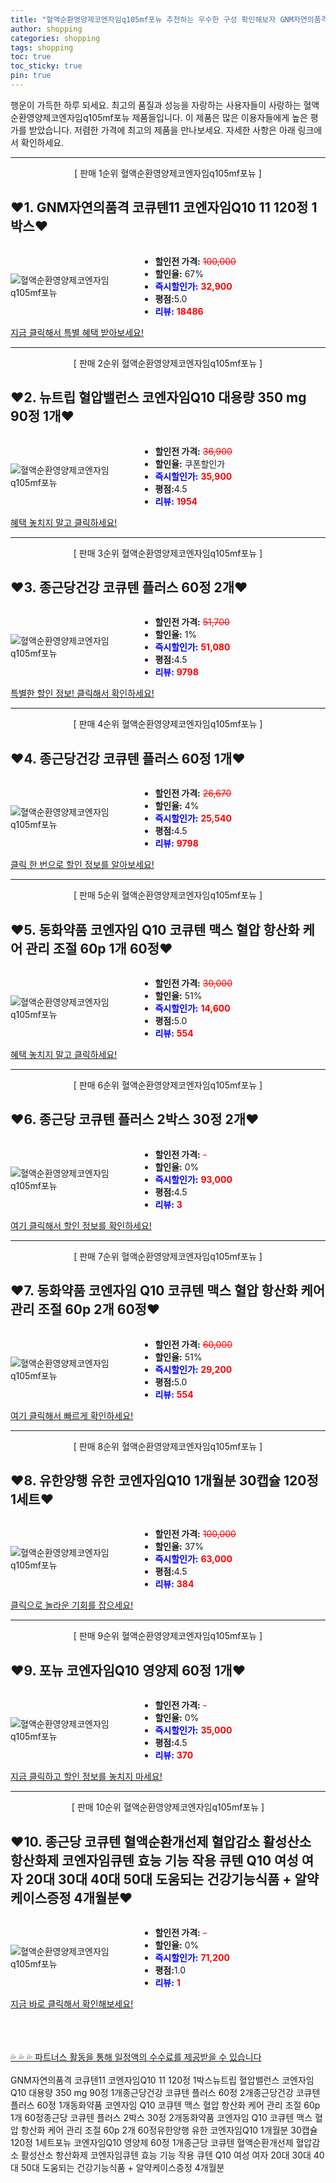 ```yaml
---
title: "혈액순환영양제코엔자임q105mf포뉴 추천하는 우수한 구성 확인해보자 GNM자연의품격 코큐텐11 코엔자임Q10 11 120정"
author: shopping
categories: shopping
tags: shopping
toc: true
toc_sticky: true
pin: true
---
```

행운이 가득한 하루 되세요. 최고의 품질과 성능을 자랑하는 사용자들이 사랑하는 혈액순환영양제코엔자임q105mf포뉴 제품들입니다. 이 제품은 많은 이용자들에게 높은 평가를 받았습니다. 저렴한 가격에 최고의 제품을 만나보세요. 자세한 사항은 아래 링크에서 확인하세요.

---
<p class="toplist" style="margin: 0 auto; display: block; width: fit-content;">[ 판매 1순위 혈액순환영양제코엔자임q105mf포뉴 ]</p>

<h2><strong>❤️1. GNM자연의품격 코큐텐11 코엔자임Q10 11 120정 1박스❤️</strong></h2>

<div style="display: flex; align-items: center;">
    <div style="flex: 0.4;">
        <img src="https://thumbnail7.coupangcdn.com/thumbnails/remote/230x230ex/image/vendor_inventory/7273/885b285131e1ee354d42a2b3716967eadd6061dfa530a3ca694155a800de.jpg" alt="혈액순환영양제코엔자임q105mf포뉴" style="max-width: 100%;">
    </div>
    <div style="flex: 0.6; margin-left: 10px;">
        <ul>
            <li><strong>할인전 가격:</strong> <del style="color: red;">100,000</del></li>
            <li><strong>할인율:</strong> 67%</li>
            <li><span style='color:blue'><strong>즉시할인가:</strong></span> <span style='color:red'><strong>32,900</strong></span></li>
            <li><strong>평점:</strong>5.0</li>
            <li><span style='color:blue'><strong>리뷰:</strong></span> <span style='color:red'><strong>18486</strong></span></li>
        </ul>
    </div>
</div>
<div class="center">
    <a href="https://selin100587.github.io?lptag=AF9450613&subid=githubio&pageKey=11308192&traceid=V0-153&itemId=18208104394&vendorItemId=73532727754" class="myButton">
        지금 클릭해서 특별 혜택 받아보세요!
    </a>
</div>


---
<p class="toplist" style="margin: 0 auto; display: block; width: fit-content;">[ 판매 2순위 혈액순환영양제코엔자임q105mf포뉴 ]</p>

<h2><strong>❤️2. 뉴트립 혈압밸런스 코엔자임Q10 대용량 350 mg 90정 1개❤️</strong></h2>

<div style="display: flex; align-items: center;">
    <div style="flex: 0.4;">
        <img src="https://thumbnail8.coupangcdn.com/thumbnails/remote/230x230ex/image/retail/images/8782471423524014-d06b7b84-1c48-43fe-add4-4af44cfc2fad.jpg" alt="혈액순환영양제코엔자임q105mf포뉴" style="max-width: 100%;">
    </div>
    <div style="flex: 0.6; margin-left: 10px;">
        <ul>
            <li><strong>할인전 가격:</strong> <del style="color: red;">36,900</del></li>
            <li><strong>할인율:</strong> 쿠폰할인가</li>
            <li><span style='color:blue'><strong>즉시할인가:</strong></span> <span style='color:red'><strong>35,900</strong></span></li>
            <li><strong>평점:</strong>4.5</li>
            <li><span style='color:blue'><strong>리뷰:</strong></span> <span style='color:red'><strong>1954</strong></span></li>
        </ul>
    </div>
</div>
<div class="center">
    <a href="https://selin100587.github.io?lptag=AF9450613&subid=githubio&pageKey=6810262566&traceid=V0-153&itemId=16107911391&vendorItemId=83305035268" class="myButton">
        혜택 놓치지 말고 클릭하세요!
    </a>
</div>


---
<p class="toplist" style="margin: 0 auto; display: block; width: fit-content;">[ 판매 3순위 혈액순환영양제코엔자임q105mf포뉴 ]</p>

<h2><strong>❤️3. 종근당건강 코큐텐 플러스 60정 2개❤️</strong></h2>

<div style="display: flex; align-items: center;">
    <div style="flex: 0.4;">
        <img src="https://thumbnail6.coupangcdn.com/thumbnails/remote/230x230ex/image/retail/images/313788586696666-df651c50-b4f9-4d1f-b35c-f16e1c8b1c0b.jpg" alt="혈액순환영양제코엔자임q105mf포뉴" style="max-width: 100%;">
    </div>
    <div style="flex: 0.6; margin-left: 10px;">
        <ul>
            <li><strong>할인전 가격:</strong> <del style="color: red;">51,700</del></li>
            <li><strong>할인율:</strong> 1%</li>
            <li><span style='color:blue'><strong>즉시할인가:</strong></span> <span style='color:red'><strong>51,080</strong></span></li>
            <li><strong>평점:</strong>4.5</li>
            <li><span style='color:blue'><strong>리뷰:</strong></span> <span style='color:red'><strong>9798</strong></span></li>
        </ul>
    </div>
</div>
<div class="center">
    <a href="https://selin100587.github.io?lptag=AF9450613&subid=githubio&pageKey=6306622130&traceid=V0-153&itemId=6096987774&vendorItemId=4806712469" class="myButton">
        특별한 할인 정보! 클릭해서 확인하세요!
    </a>
</div>


---
<p class="toplist" style="margin: 0 auto; display: block; width: fit-content;">[ 판매 4순위 혈액순환영양제코엔자임q105mf포뉴 ]</p>

<h2><strong>❤️4. 종근당건강 코큐텐 플러스 60정 1개❤️</strong></h2>

<div style="display: flex; align-items: center;">
    <div style="flex: 0.4;">
        <img src="https://thumbnail7.coupangcdn.com/thumbnails/remote/230x230ex/image/retail/images/2364687548626844-6e821891-21ce-4a3e-bdd2-48b850843516.jpg" alt="혈액순환영양제코엔자임q105mf포뉴" style="max-width: 100%;">
    </div>
    <div style="flex: 0.6; margin-left: 10px;">
        <ul>
            <li><strong>할인전 가격:</strong> <del style="color: red;">26,670</del></li>
            <li><strong>할인율:</strong> 4%</li>
            <li><span style='color:blue'><strong>즉시할인가:</strong></span> <span style='color:red'><strong>25,540</strong></span></li>
            <li><strong>평점:</strong>4.5</li>
            <li><span style='color:blue'><strong>리뷰:</strong></span> <span style='color:red'><strong>9798</strong></span></li>
        </ul>
    </div>
</div>
<div class="center">
    <a href="https://selin100587.github.io?lptag=AF9450613&subid=githubio&pageKey=6306622130&traceid=V0-153&itemId=13067382153&vendorItemId=3000186101" class="myButton">
        클릭 한 번으로 할인 정보를 알아보세요!
    </a>
</div>


---
<p class="toplist" style="margin: 0 auto; display: block; width: fit-content;">[ 판매 5순위 혈액순환영양제코엔자임q105mf포뉴 ]</p>

<h2><strong>❤️5. 동화약품 코엔자임 Q10 코큐텐 맥스 혈압 항산화 케어 관리 조절 60p 1개 60정❤️</strong></h2>

<div style="display: flex; align-items: center;">
    <div style="flex: 0.4;">
        <img src="https://thumbnail9.coupangcdn.com/thumbnails/remote/230x230ex/image/rs_quotation_api/sv12coxd/8251b8ac0e38461f9e7e83dadf881fdb.jpg" alt="혈액순환영양제코엔자임q105mf포뉴" style="max-width: 100%;">
    </div>
    <div style="flex: 0.6; margin-left: 10px;">
        <ul>
            <li><strong>할인전 가격:</strong> <del style="color: red;">30,000</del></li>
            <li><strong>할인율:</strong> 51%</li>
            <li><span style='color:blue'><strong>즉시할인가:</strong></span> <span style='color:red'><strong>14,600</strong></span></li>
            <li><strong>평점:</strong>5.0</li>
            <li><span style='color:blue'><strong>리뷰:</strong></span> <span style='color:red'><strong>554</strong></span></li>
        </ul>
    </div>
</div>
<div class="center">
    <a href="https://selin100587.github.io?lptag=AF9450613&subid=githubio&pageKey=7835316582&traceid=V0-153&itemId=21316830383&vendorItemId=88635143576" class="myButton">
        혜택 놓치지 말고 클릭하세요!
    </a>
</div>


---
<p class="toplist" style="margin: 0 auto; display: block; width: fit-content;">[ 판매 6순위 혈액순환영양제코엔자임q105mf포뉴 ]</p>

<h2><strong>❤️6. 종근당 코큐텐 플러스 2박스 30정 2개❤️</strong></h2>

<div style="display: flex; align-items: center;">
    <div style="flex: 0.4;">
        <img src="https://thumbnail10.coupangcdn.com/thumbnails/remote/230x230ex/image/vendor_inventory/df2d/fe66b8b93f9a1bdbe51fabdcdf26aa2280fdc7326468133cf7b7086ab1f7.jpg" alt="혈액순환영양제코엔자임q105mf포뉴" style="max-width: 100%;">
    </div>
    <div style="flex: 0.6; margin-left: 10px;">
        <ul>
            <li><strong>할인전 가격:</strong> <del style="color: red;">-</del></li>
            <li><strong>할인율:</strong> 0%</li>
            <li><span style='color:blue'><strong>즉시할인가:</strong></span> <span style='color:red'><strong>93,000</strong></span></li>
            <li><strong>평점:</strong>4.5</li>
            <li><span style='color:blue'><strong>리뷰:</strong></span> <span style='color:red'><strong>3</strong></span></li>
        </ul>
    </div>
</div>
<div class="center">
    <a href="https://selin100587.github.io?lptag=AF9450613&subid=githubio&pageKey=7466864461&traceid=V0-153&itemId=21352737075&vendorItemId=89756725315" class="myButton">
        여기 클릭해서 할인 정보를 확인하세요!
    </a>
</div>


---
<p class="toplist" style="margin: 0 auto; display: block; width: fit-content;">[ 판매 7순위 혈액순환영양제코엔자임q105mf포뉴 ]</p>

<h2><strong>❤️7. 동화약품 코엔자임 Q10 코큐텐 맥스 혈압 항산화 케어 관리 조절 60p 2개 60정❤️</strong></h2>

<div style="display: flex; align-items: center;">
    <div style="flex: 0.4;">
        <img src="https://thumbnail10.coupangcdn.com/thumbnails/remote/230x230ex/image/retail/images/292951c3-76f0-4aa1-b883-1a3c11935e05737570774435160144.png" alt="혈액순환영양제코엔자임q105mf포뉴" style="max-width: 100%;">
    </div>
    <div style="flex: 0.6; margin-left: 10px;">
        <ul>
            <li><strong>할인전 가격:</strong> <del style="color: red;">60,000</del></li>
            <li><strong>할인율:</strong> 51%</li>
            <li><span style='color:blue'><strong>즉시할인가:</strong></span> <span style='color:red'><strong>29,200</strong></span></li>
            <li><strong>평점:</strong>5.0</li>
            <li><span style='color:blue'><strong>리뷰:</strong></span> <span style='color:red'><strong>554</strong></span></li>
        </ul>
    </div>
</div>
<div class="center">
    <a href="https://selin100587.github.io?lptag=AF9450613&subid=githubio&pageKey=7835316582&traceid=V0-153&itemId=21316830390&vendorItemId=88635165220" class="myButton">
        여기 클릭해서 빠르게 확인하세요!
    </a>
</div>


---
<p class="toplist" style="margin: 0 auto; display: block; width: fit-content;">[ 판매 8순위 혈액순환영양제코엔자임q105mf포뉴 ]</p>

<h2><strong>❤️8. 유한양행 유한 코엔자임Q10 1개월분 30캡슐 120정 1세트❤️</strong></h2>

<div style="display: flex; align-items: center;">
    <div style="flex: 0.4;">
        <img src="https://thumbnail7.coupangcdn.com/thumbnails/remote/230x230ex/image/vendor_inventory/d8a6/9124c8f9f5eca55b13f64232bfa2528a6a7319f15c5abb9df1c64e5ae4e5.jpg" alt="혈액순환영양제코엔자임q105mf포뉴" style="max-width: 100%;">
    </div>
    <div style="flex: 0.6; margin-left: 10px;">
        <ul>
            <li><strong>할인전 가격:</strong> <del style="color: red;">100,000</del></li>
            <li><strong>할인율:</strong> 37%</li>
            <li><span style='color:blue'><strong>즉시할인가:</strong></span> <span style='color:red'><strong>63,000</strong></span></li>
            <li><strong>평점:</strong>4.5</li>
            <li><span style='color:blue'><strong>리뷰:</strong></span> <span style='color:red'><strong>384</strong></span></li>
        </ul>
    </div>
</div>
<div class="center">
    <a href="https://selin100587.github.io?lptag=AF9450613&subid=githubio&pageKey=7279461181&traceid=V0-153&itemId=23386609267&vendorItemId=90416602147" class="myButton">
        클릭으로 놀라운 기회를 잡으세요!
    </a>
</div>


---
<p class="toplist" style="margin: 0 auto; display: block; width: fit-content;">[ 판매 9순위 혈액순환영양제코엔자임q105mf포뉴 ]</p>

<h2><strong>❤️9. 포뉴 코엔자임Q10 영양제 60정 1개❤️</strong></h2>

<div style="display: flex; align-items: center;">
    <div style="flex: 0.4;">
        <img src="https://thumbnail9.coupangcdn.com/thumbnails/remote/230x230ex/image/retail/images/50537141461549-f7434a46-fa21-46af-911d-19f5eb029fdf.jpg" alt="혈액순환영양제코엔자임q105mf포뉴" style="max-width: 100%;">
    </div>
    <div style="flex: 0.6; margin-left: 10px;">
        <ul>
            <li><strong>할인전 가격:</strong> <del style="color: red;">-</del></li>
            <li><strong>할인율:</strong> 0%</li>
            <li><span style='color:blue'><strong>즉시할인가:</strong></span> <span style='color:red'><strong>35,000</strong></span></li>
            <li><strong>평점:</strong>4.5</li>
            <li><span style='color:blue'><strong>리뷰:</strong></span> <span style='color:red'><strong>370</strong></span></li>
        </ul>
    </div>
</div>
<div class="center">
    <a href="https://selin100587.github.io?lptag=AF9450613&subid=githubio&pageKey=8005907955&traceid=V0-153&itemId=3403504808&vendorItemId=71390122744" class="myButton">
        지금 클릭하고 할인 정보를 놓치지 마세요!
    </a>
</div>


---
<p class="toplist" style="margin: 0 auto; display: block; width: fit-content;">[ 판매 10순위 혈액순환영양제코엔자임q105mf포뉴 ]</p>

<h2><strong>❤️10. 종근당 코큐텐 혈액순환개선제 혈압감소 활성산소 항산화제 코엔자임큐텐 효능 기능 작용 큐텐 Q10 여성 여자 20대 30대 40대 50대 도움되는 건강기능식품 + 알약케이스증정 4개월분❤️</strong></h2>

<div style="display: flex; align-items: center;">
    <div style="flex: 0.4;">
        <img src="https://thumbnail8.coupangcdn.com/thumbnails/remote/230x230ex/image/vendor_inventory/0e18/5f3fb03585a84a6ac58a765bea3fc688f47159c5330a2eda9ce8568847fd.jpg" alt="혈액순환영양제코엔자임q105mf포뉴" style="max-width: 100%;">
    </div>
    <div style="flex: 0.6; margin-left: 10px;">
        <ul>
            <li><strong>할인전 가격:</strong> <del style="color: red;">-</del></li>
            <li><strong>할인율:</strong> 0%</li>
            <li><span style='color:blue'><strong>즉시할인가:</strong></span> <span style='color:red'><strong>71,200</strong></span></li>
            <li><strong>평점:</strong>1.0</li>
            <li><span style='color:blue'><strong>리뷰:</strong></span> <span style='color:red'><strong>1</strong></span></li>
        </ul>
    </div>
</div>
<div class="center">
    <a href="https://selin100587.github.io?lptag=AF9450613&subid=githubio&pageKey=6536733078&traceid=V0-153&itemId=14538576635&vendorItemId=81781020395" class="myButton">
        지금 바로 클릭해서 확인해보세요!
    </a>
</div>

<br><br><br>[💦 💦 💦 파트너스 활동을 통해 일정액의 수수료를 제공받을 수 있습니다](https://link.coupang.com/a/bcpT2c)<br><br>GNM자연의품격 코큐텐11 코엔자임Q10 11 120정 1박스뉴트립 혈압밸런스 코엔자임Q10 대용량 350 mg 90정 1개종근당건강 코큐텐 플러스 60정 2개종근당건강 코큐텐 플러스 60정 1개동화약품 코엔자임 Q10 코큐텐 맥스 혈압 항산화 케어 관리 조절 60p 1개 60정종근당 코큐텐 플러스 2박스 30정 2개동화약품 코엔자임 Q10 코큐텐 맥스 혈압 항산화 케어 관리 조절 60p 2개 60정유한양행 유한 코엔자임Q10 1개월분 30캡슐 120정 1세트포뉴 코엔자임Q10 영양제 60정 1개종근당 코큐텐 혈액순환개선제 혈압감소 활성산소 항산화제 코엔자임큐텐 효능 기능 작용 큐텐 Q10 여성 여자 20대 30대 40대 50대 도움되는 건강기능식품 + 알약케이스증정 4개월분